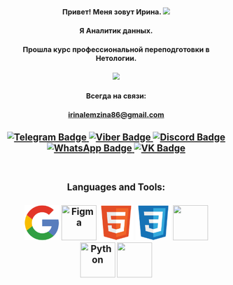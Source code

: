 <h3 align="center"> Привет! Меня зовут Ирина. <a href="https://daniilshat.ru/" target="_blank"> </a>
  <img src="https://media.giphy.com/media/hvRJCLFzcasrR4ia7z/giphy.gif" width="30px"/>
</h3>
<h3 align="center"> Я Аналитик данных. <a href="https://daniilshat.ru/" target="_blank"> </a>
</h3>
<h3 align="center"> Прошла курс профессиональной переподготовки в Нетологии. <a href="https://daniilshat.ru/" target="_blank"> </a>
</h3>
<h3 align="center"> <img src="https://media.istockphoto.com/id/1309831153/ru/векторная/панель-мониторинга-отличный-дизайн-для-любых-целей-сайта-шаблон-бизнес-инфографики.jpg?s=612x612&w=0&k=20&c=Q1sLIvl0T9oVC5_tXg6DtdfNpo_InIFvyvk2BjFHiA8=" width="300px"/>
</h3>

<h3 align="center"> Всегда на связи: 
</h3>
<h3 align="center">
 <p>
     <a href="mailto:irinalemzina86@gmail.com">irinalemzina86@gmail.com</a></p>
</h3>
<h2 align="center">
  <div id="badges">
    <a href="https://msng.link/o?9616340887=tg">
      <img src="https://img.shields.io/badge/Telegram-blue?logo=Telegram&logoColor=white" alt="Telegram Badge" width="100px"/>
    </a>
    <a href="https://viber.click/79616340887">
      <img src="https://img.shields.io/badge/Viber-violet?logo=Viber&logoColor=white" alt="Viber Badge" width="75px"/>
    </a>
    <a href="https://discord.gg/CYgdTssf">
      <img src="https://img.shields.io/badge/Discord-blue?logo=Discord&logoColor=white" alt="Discord Badge" width="90px"/>
    </a>
    <a href="https://msng.link/o?9616340887=wa"> 
      <img src="https://img.shields.io/badge/WhatsApp-green?logo=WhatsApp&logoColor=white" alt="WhatsApp Badge" width="110px"/>
    </a>
    <a href="https://msng.link/o?id10362199=vk"> 
      <img src="https://img.shields.io/badge/VK-blue?logo=VK&logoColor=white" alt="VK Badge" width="58px"/>
    </a>
  </div>
</h2>

<div id="header" align="center">
  <a>
    <img scr="https://www.istockphoto.com/ru/векторная/панель-мониторинга-отличный-дизайн-для-любых-целей-сайта-шаблон-бизнес-gm1309831153-399425704">
  </a>
</div>

<h2 align="center"> Languages and Tools:
</h2>  
<h2 align="center">
  <div id="badges">
        <a>
      <img src="https://github.com/devicons/devicon/blob/master/icons/google/google-original.svg" width="80" height="80"/>
    </a>
    <a>
      <img src="https://cdn.jsdelivr.net/gh/devicons/devicon/icons/figma/figma-original.svg" title="Figma" width="80" height="80"/>
    </a>
    <a>
      <img src="https://github.com/devicons/devicon/blob/master/icons/html5/html5-original.svg" width="80" height="80"/>
    </a>
    <a>
      <img src="https://github.com/devicons/devicon/blob/master/icons/css3/css3-original.svg" width="80" height="80"/>
    </a>
    <a>
      <img src="https://cdn.jsdelivr.net/gh/devicons/devicon/icons/postgresql/postgresql-plain-wordmark.svg" width="80" height="80"/>
    </a>
     <a>
      <img src="https://cdn.jsdelivr.net/gh/devicons/devicon/icons/python/python-original-wordmark.svg" title="Python" width="80" height="80"/>
    </a>
    <a>
      <img src="https://cdn.jsdelivr.net/gh/devicons/devicon/icons/vscode/vscode-original.svg" width="80" height="80"/>
    </a>
  </div>
</h2>
